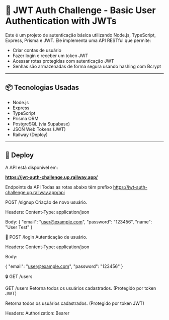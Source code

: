 # 🔐 JWT Auth Challenge - Basic User Authentication with JWTs

Este é um projeto de autenticação básica utilizando Node.js, TypeScript, Express, Prisma e JWT. Ele implementa uma API RESTful que permite:

- Criar contas de usuário
- Fazer login e receber um token JWT
- Acessar rotas protegidas com autenticação JWT
- Senhas são armazenadas de forma segura usando hashing com Bcrypt

---

## 📦 Tecnologias Usadas

- Node.js
- Express
- TypeScript
- Prisma ORM
- PostgreSQL (via Supabase)
- JSON Web Tokens (JWT)
- Railway (Deploy)

---

## 🚀 Deploy

A API está disponível em:

**https://jwt-auth-challenge.up.railway.app/**

Endpoints da API
Todas as rotas abaixo têm prefixo https://jwt-auth-challenge.up.railway.app/api


POST /signup
Criação de novo usuário.

Headers:
Content-Type: application/json

Body:
{
  "email": "user@example.com",
  "password": "123456",
  "name": "User Test"
}

🔑 POST /login
Autenticação de usuário.

Headers:
Content-Type: application/json

Body:

{
  "email": "user@example.com",
  "password": "123456"
}


🔒 GET /users

GET /users
Retorna todos os usuários cadastrados.
(Protegido por token JWT)

Retorna todos os usuários cadastrados.
(Protegido por token JWT)

Headers:
Authorization: Bearer <seu-token-jwt>

